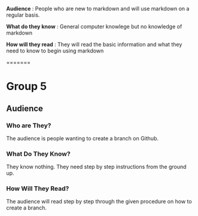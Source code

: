 **Audience**  : People who are new to markdown and will use markdown on a regular basis.

**What do they know** : General computer knowlege but no knowledge of markdown

**How will they read** : They will read the basic information and what they need to know to begin using markdown 

=======

# Group 5 

## Audience

### Who are They? 

The audience is people wanting to create a branch on Github.

### What Do They Know?

They know nothing. They need step by step instructions from the ground up.

### How Will They Read?

The audience will read step by step through the given procedure on how to create a branch.